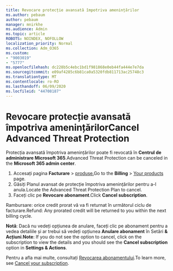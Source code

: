 ```yaml
---
title: Revocare protecție avansată împotriva amenințărilor
ms.author: pebaum
author: pebaum
manager: mnirkhe
ms.audience: Admin
ms.topic: article
ROBOTS: NOINDEX, NOFOLLOW
localization_priority: Normal
ms.collection: Adm_O365
ms.custom:
- "9003019"
- "5777"
ms.openlocfilehash: dc228b5c4ebc1bd1f981868e0eb44fa444e7e7da
ms.sourcegitcommit: e09af4285c6b81ca0a5320fdb811713ac25748c3
ms.translationtype: MT
ms.contentlocale: ro-RO
ms.lasthandoff: 06/09/2020
ms.locfileid: "44708187"
---
```

# <a name="cancel-advanced-threat-protection"></a><span data-ttu-id="d48d6-102">Revocare protecție avansată împotriva amenințărilor</span><span class="sxs-lookup"><span data-stu-id="d48d6-102">Cancel Advanced Threat Protection</span></span>

<span data-ttu-id="d48d6-103">Protecția avansată împotriva amenințărilor poate fi revocată în **Centrul de administrare Microsoft 365**.</span><span class="sxs-lookup"><span data-stu-id="d48d6-103">Advanced Threat Protection can be canceled in the **Microsoft 365 admin center**.</span></span>

1. <span data-ttu-id="d48d6-104">Accesați pagina **Facturare**  >  [produse.](https://go.microsoft.com/fwlink/p/?linkid=842054)</span><span class="sxs-lookup"><span data-stu-id="d48d6-104">Go to the  **Billing** > [Your products](https://go.microsoft.com/fwlink/p/?linkid=842054) page.</span></span>
2. <span data-ttu-id="d48d6-105">Găsiți Planul avansat de protecție împotriva amenințărilor pentru a-l anula.</span><span class="sxs-lookup"><span data-stu-id="d48d6-105">Locate the Advanced Threat Protection Plan to cancel.</span></span>
3. <span data-ttu-id="d48d6-106">Faceți clic pe **Revocare abonament**.</span><span class="sxs-lookup"><span data-stu-id="d48d6-106">Click **Cancel subscription**.</span></span>

<span data-ttu-id="d48d6-107">Rambursare: orice credit prorat vă va fi returnat în următorul ciclu de facturare.</span><span class="sxs-lookup"><span data-stu-id="d48d6-107">Refund: Any prorated credit will be returned to you within the next billing cycle.</span></span>

<span data-ttu-id="d48d6-108">**Notă**: Dacă nu vedeți opțiunea de anulare, faceți clic pe abonament pentru a vedea detaliile și ar trebui să vedeți opțiunea **Anulare abonament** în Setări **& Acțiuni**.</span><span class="sxs-lookup"><span data-stu-id="d48d6-108">**Note**: If you do not see the option to cancel, click on the subscription to view the details and you should see the **Cancel subscription** option in **Settings & Actions**.</span></span>

<span data-ttu-id="d48d6-109">Pentru a afla mai multe, consultați [Revocarea abonamentului](https://docs.microsoft.com/microsoft-365/commerce/subscriptions/cancel-your-subscription).</span><span class="sxs-lookup"><span data-stu-id="d48d6-109">To learn more, see [Cancel your subscription](https://docs.microsoft.com/microsoft-365/commerce/subscriptions/cancel-your-subscription).</span></span>
